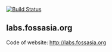 [![Build Status](https://travis-ci.org/fossasia/labs.fossasia.org.svg?branch=gh-pages)](https://travis-ci.org/fossasia/labs.fossasia.org)

## labs.fossasia.org

Code of website: http://labs.fossasia.org
